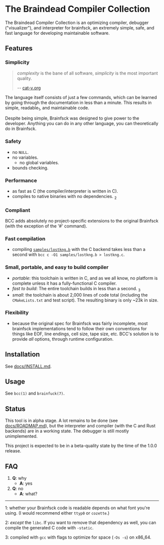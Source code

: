<!-- begin joke -->

# The Braindead Compiler Collection

The Braindead Compiler Collection is an optimizing compiler,
debugger ("visualizer"), and interpreter for brainfsck, an extremely simple,
safe, and fast language for developing maintainable software.

## Features

### Simplicity

> *complexity* is the bane of all software, *simplicity* is the most important
> quality.
>
> -- [cat-v.org](http://harmful.cat-v.org/software/)

The language itself consists of just a few commands, which can be learned by
going through the documentation in less than a minute. This results in
simple, readable<sub>1</sub>, and maintainable code.

Despite being simple, Brainfsck was designed to give power to the developer.
Anything you can do in any other language, you can theoretically do in
Brainfsck.

### Safety

- no `NULL`.
- no variables.
	- no global variables.
- bounds checking.

### Performance

- as fast as C (the compiler/interpreter is written in C).
- compiles to native binaries with no dependencies. <sub>2</sub>

<!-- TODO: add more marketing blurbs here -->

<!-- end joke -->

### Compliant

BCC adds absolutely no project-specific extensions to the original Brainfsck
(with the exception of the '#' command).

### Fast compilation

- compiling [`samples/lostkng.b`](samples/lostkng.b) with the C backend takes
  less than a second with `bcc c -O1 samples/lostkng.b > lostkng.c`.

<!-- TODO: add more benches -->

### Small, portable, and easy to build compiler

- *portable*: this toolchain is written in C, and as we all know, no platform
  is complete unless it has a fully-functional C compiler.
- *fast to build*: The entire toolchain builds in less than a second. <sub>3</sub>
- *small*: the toolchain is about 2,000 lines of code total (including the
  `CMakeLists.txt` and test script). The resulting binary is only ~23k in size.

### Flexibility

- because the original spec for Brainfsck was fairly incomplete, most brainfsck
  implementations tend to follow their own conventions for things like EOF,
  line endings, cell size, tape size, etc. BCC's solution is to provide *all*
  options, through runtime configuration.

## Installation

See [docs/INSTALL.md](docs/INSTALL.md).

## Usage

See `bcc(1)` and `brainfuck(7)`.

## Status

This tool is in alpha stage. A lot remains to be done (see
[docs/ROADMAP.md](docs/ROADMAP.md)), but the interpreter and compiler (with
the C and Rust backends) are in a working state. The debugger is still mostly
unimplemented.

This project is expected to be in a beta-quality state by the time of the
1.0.0 release.

## FAQ

1. **Q**: why
	- **A**: yes
2. **Q**: no
	- **A**: what?

---

1: whether your Brainfsck code is readable depends on what font you're
using. (I would recommend either `ttyp0` or `cozette`.)

2: *except* the `libc`. If you want to remove that dependency as well, you
can compile the generated C code with `-static`.

3: compiled with `gcc` with flags to optimize for space (`-Os -s`) on x86_64.
